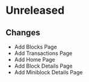 # Unreleased

## Changes
- Add Blocks Page
- Add Transactions Page
- Add Home Page
- Add Block Details Page
- Add Miniblock Details Page
